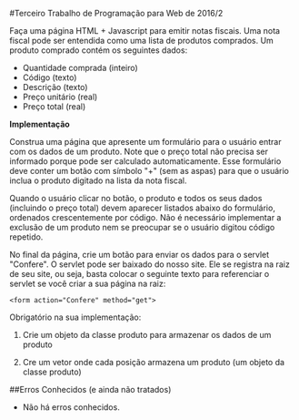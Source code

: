 #Terceiro Trabalho de Programação para Web de 2016/2

Faça uma página HTML + Javascript para emitir notas fiscais. Uma nota fiscal pode ser entendida como uma lista de produtos comprados. Um produto comprado contém os seguintes dados:

* Quantidade comprada (inteiro)
* Código (texto)
* Descrição (texto)
* Preço unitário (real)
* Preço total (real)

**Implementação**

Construa uma página que apresente um formulário para o usuário entrar com os dados de um produto. Note que o preço total não precisa ser informado porque pode ser calculado automaticamente. Esse formulário deve conter um botão com símbolo "+" (sem as aspas) para que o usuário inclua o produto digitado na lista da nota fiscal.

Quando o usuário clicar no botão, o produto e todos os seus dados (incluindo o preço total) devem aparecer listados abaixo do formulário, ordenados crescentemente por código. Não é necessário implementar a exclusão de um produto nem se preocupar se o usuário digitou código repetido.

No final da página, crie um botão para enviar os dados para o servlet "Confere". O servlet pode ser baixado do nosso site. Ele se registra na raiz de seu site, ou seja, basta colocar o seguinte texto para referenciar o servlet se você criar a sua página na raiz: 

`<form action="Confere" method="get">`

Obrigatório na sua implementação:

1. Crie um objeto da classe produto para armazenar os dados de um produto

2. Cre um vetor onde cada posição armazena um produto (um objeto da classe produto)

##Erros Conhecidos (e ainda não tratados)

* Não há erros conhecidos.
